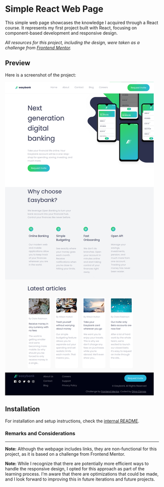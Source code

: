 # Simple React Web Page  

This simple web page showcases the knowledge I acquired through a React course. It represents my first project built with React, focusing on component-based development and responsive design. 

_All resources for this project, including the design, were taken as a challenge from [Frontend Mentor](https://www.frontendmentor.io/)._ 

## Preview  

Here is a screenshot of the project:  

![Easybank](./screenshots/easybank_screenshot.png)  
 
## Installation
For installation and setup instructions, check the [internal README](./learning-react-vite/README.md).  

### Remarks and Considerations
---
**Note:** Although the webpage includes links, they are non-functional for this project, as it is based on a challenge from Frontend Mentor. 

**Note:** While I recognize that there are potentially more efficient ways to handle the responsive design, I opted for this approach as part of the learning process. I'm aware that there are optimizations that could be made, and I look forward to improving this in future iterations and future projects.
